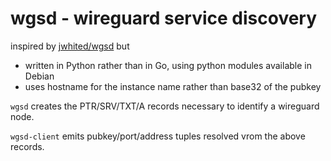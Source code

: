 # wgsd - wireguard service discovery

inspired by [jwhited/wgsd](https://github.com/jwhited/wgsd) but

- written in Python rather than in Go, using python modules available in Debian
- uses hostname for the instance name rather than base32 of the pubkey

`wgsd` creates the PTR/SRV/TXT/A records necessary to identify a wireguard node.

`wgsd-client` emits pubkey/port/address tuples resolved vrom the above records.
